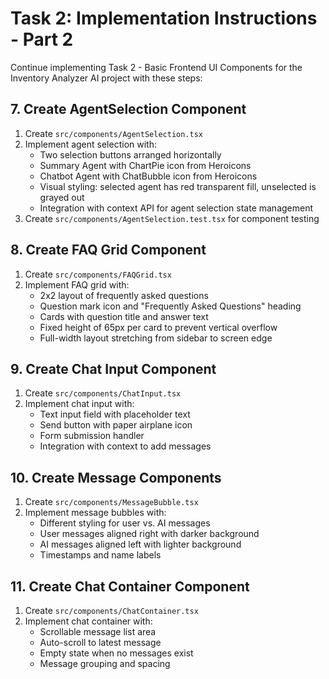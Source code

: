 # Task 2: Implementation Instructions - Part 2

Continue implementing Task 2 - Basic Frontend UI Components for the Inventory Analyzer AI project with these steps:

## 7. Create AgentSelection Component

1. Create `src/components/AgentSelection.tsx`
2. Implement agent selection with:
   - Two selection buttons arranged horizontally
   - Summary Agent with ChartPie icon from Heroicons
   - Chatbot Agent with ChatBubble icon from Heroicons
   - Visual styling: selected agent has red transparent fill, unselected is grayed out
   - Integration with context API for agent selection state management
3. Create `src/components/AgentSelection.test.tsx` for component testing

## 8. Create FAQ Grid Component

1. Create `src/components/FAQGrid.tsx`
2. Implement FAQ grid with:
   - 2x2 layout of frequently asked questions
   - Question mark icon and "Frequently Asked Questions" heading
   - Cards with question title and answer text
   - Fixed height of 65px per card to prevent vertical overflow
   - Full-width layout stretching from sidebar to screen edge

## 9. Create Chat Input Component

1. Create `src/components/ChatInput.tsx`
2. Implement chat input with:
   - Text input field with placeholder text
   - Send button with paper airplane icon
   - Form submission handler
   - Integration with context to add messages

## 10. Create Message Components

1. Create `src/components/MessageBubble.tsx`
2. Implement message bubbles with:
   - Different styling for user vs. AI messages
   - User messages aligned right with darker background
   - AI messages aligned left with lighter background
   - Timestamps and name labels

## 11. Create Chat Container Component

1. Create `src/components/ChatContainer.tsx`
2. Implement chat container with:
   - Scrollable message list area
   - Auto-scroll to latest message
   - Empty state when no messages exist
   - Message grouping and spacing
